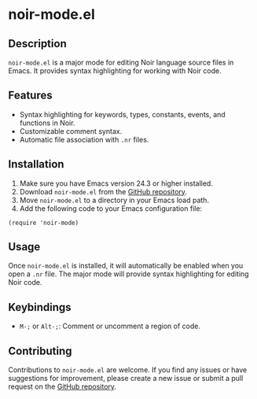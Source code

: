 # noir-mode.el


## Description

`noir-mode.el` is a major mode for editing Noir language source files in Emacs. It provides syntax highlighting for working with Noir code.

## Features

- Syntax highlighting for keywords, types, constants, events, and functions in Noir.
- Customizable comment syntax.
- Automatic file association with `.nr` files.

## Installation

1. Make sure you have Emacs version 24.3 or higher installed.
2. Download `noir-mode.el` from the [GitHub repository](https://github.com/hhamud/noir-mode).
3. Move `noir-mode.el` to a directory in your Emacs load path.
4. Add the following code to your Emacs configuration file:

```elisp
(require 'noir-mode)
```

## Usage

Once `noir-mode.el` is installed, it will automatically be enabled when you open a `.nr` file. The major mode will provide syntax highlighting for editing Noir code.

## Keybindings

- `M-;` or `Alt-;`: Comment or uncomment a region of code.


## Contributing

Contributions to `noir-mode.el` are welcome. If you find any issues or have suggestions for improvement, please create a new issue or submit a pull request on the [GitHub repository](https://github.com/hhamud/noir-mode).

